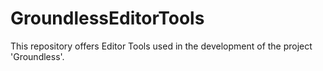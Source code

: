 # GroundlessEditorTools
This repository offers Editor Tools used in the development of the project 'Groundless'.
